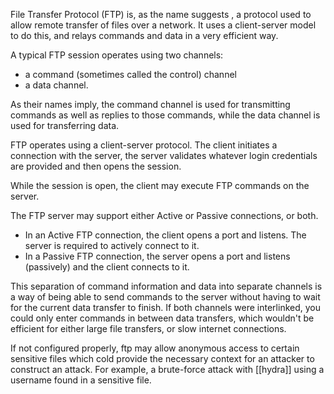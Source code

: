 
File Transfer Protocol (FTP) is, as the name suggests , a protocol used to allow remote transfer of files over a network. It uses a client-server model to do this, and relays commands and data in a very efficient way.

A typical FTP session operates using two channels:

- a command (sometimes called the control) channel
- a data channel.

As their names imply, the command channel is used for transmitting commands as well as replies to those commands, while the data channel is used for transferring data.

FTP operates using a client-server protocol. The client initiates a connection with the server, the server validates whatever login credentials are provided and then opens the session.

While the session is open, the client may execute FTP commands on the server.

The FTP server may support either Active or Passive connections, or both. 

- In an Active FTP connection, the client opens a port and listens. The server is required to actively connect to it. 
- In a Passive FTP connection, the server opens a port and listens (passively) and the client connects to it. 

This separation of command information and data into separate channels is a way of being able to send commands to the server without having to wait for the current data transfer to finish. If both channels were interlinked, you could only enter commands in between data transfers, which wouldn't be efficient for either large file transfers, or slow internet connections.

If not configured properly, ftp may allow anonymous access to certain sensitive files which cold provide the necessary context for an attacker to construct an attack. For example, a brute-force attack with [[hydra]] using a username found in a sensitive file.